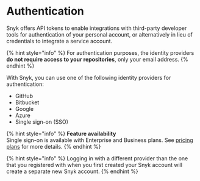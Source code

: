 # Authentication

Snyk offers API tokens to enable integrations with third-party developer tools for authentication of your personal account, or alternatively in lieu of credentials to integrate a service account.

{% hint style="info" %}
For authentication purposes, the identity providers **do not require access to your repositories**, only your email address.
{% endhint %}

With Snyk, you can use one of the following identity providers for authentication:

* GitHub
* Bitbucket
* Google
* Azure
* Single sign-on \(SSO\)

{% hint style="info" %}
**Feature availability**  
Single sign-on is available with Enterprise and Business plans. See [pricing plans](https://snyk.io/plans/) for more details.
{% endhint %}

{% hint style="info" %}
Logging in with a different provider than the one that you registered with when you first created your Snyk account will create a separate new Snyk account.
{% endhint %}

